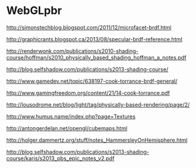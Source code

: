 WebGLpbr
========
http://simonstechblog.blogspot.com/2011/12/microfacet-brdf.html

http://graphicrants.blogspot.ca/2013/08/specular-brdf-reference.html

http://renderwonk.com/publications/s2010-shading-course/hoffman/s2010_physically_based_shading_hoffman_a_notes.pdf

http://blog.selfshadow.com/publications/s2013-shading-course/

http://www.gamedev.net/topic/638197-cook-torrance-brdf-general/

http://www.gamingfreedom.org/content/21/14-cook-torrance.pdf

http://lousodrome.net/blog/light/tag/physically-based-rendering/page/2/

http://www.humus.name/index.php?page=Textures

http://antongerdelan.net/opengl/cubemaps.html

http://holger.dammertz.org/stuff/notes_HammersleyOnHemisphere.html

http://blog.selfshadow.com/publications/s2013-shading-course/karis/s2013_pbs_epic_notes_v2.pdf
